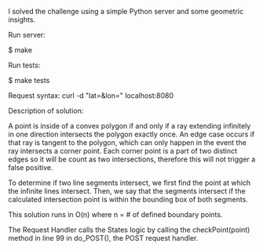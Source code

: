 I solved the challenge using a simple Python server and some geometric insights.

Run server:

$ make

Run tests:

$ make tests

Request syntax:
curl -d "lat=<latitude>&lon=<longitude>" localhost:8080


Description of solution:

A point is inside of a convex polygon if and only if a ray extending infinitely in one direction intersects the polygon exactly once. An edge case occurs if that ray is tangent to the polygon, which can only happen in the event the ray intersects a corner point. Each corner point is a part of two distinct edges so it will be count as two intersections, therefore this will not trigger a false positive.

To determine if two line segments intersect, we first find the point at which the infinite lines intersect. Then, we say that the segments intersect if the calculated intersection point is within the bounding box of both segments.

This solution runs in O(n) where n = # of defined boundary points.

The Request Handler calls the States logic by calling the checkPoint(point) method in line 99 in do_POST(), the POST request handler.



